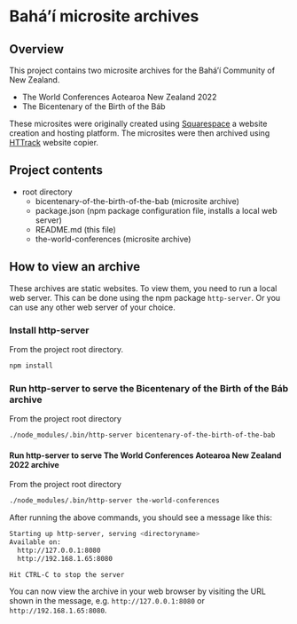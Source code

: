 # Bahá’í microsite archives

## Overview

This project contains two microsite archives for the Bahá’í Community of New Zealand.
- The World Conferences Aotearoa New Zealand 2022
- The Bicentenary of the Birth of the Báb

These microsites were originally created using [Squarespace](https://www.squarespace.com/) a website creation and hosting platform. The microsites were then archived using [HTTrack](https://www.httrack.com/) website copier.

## Project contents

- root directory
  - bicentenary-of-the-birth-of-the-bab (microsite archive)
  - package.json (npm package configuration file, installs a local web server)
  - README.md (this file)
  - the-world-conferences (microsite archive)

## How to view an archive

These archives are static websites. To view them, you need to run a local web server. This can be done using the npm package `http-server`. Or you can use any other web server of your choice.


### Install http-server

From the project root directory.

```bash
npm install
```


### Run http-server to serve the Bicentenary of the Birth of the Báb archive

From the project root directory

```bash
./node_modules/.bin/http-server bicentenary-of-the-birth-of-the-bab
```

#### Run http-server to serve The World Conferences Aotearoa New Zealand 2022 archive

From the project root directory

```bash
./node_modules/.bin/http-server the-world-conferences
```

After running the above commands, you should see a message like this:

```bash
Starting up http-server, serving <directoryname>
Available on:
  http://127.0.0.1:8080
  http://192.168.1.65:8080

Hit CTRL-C to stop the server
```

You can now view the archive in your web browser by visiting the URL shown in the message, e.g. `http://127.0.0.1:8080` or `http://192.168.1.65:8080`.